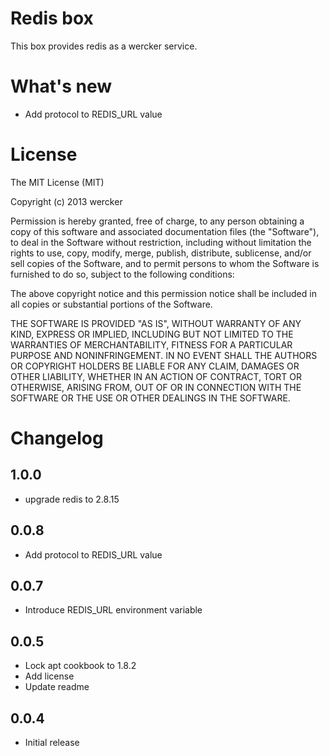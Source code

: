 # Redis box

This box provides redis as a wercker service.

# What's new

- Add protocol to REDIS_URL value

# License

The MIT License (MIT)

Copyright (c) 2013 wercker

Permission is hereby granted, free of charge, to any person obtaining a copy of
this software and associated documentation files (the "Software"), to deal in
the Software without restriction, including without limitation the rights to
use, copy, modify, merge, publish, distribute, sublicense, and/or sell copies of
the Software, and to permit persons to whom the Software is furnished to do so,
subject to the following conditions:

The above copyright notice and this permission notice shall be included in all
copies or substantial portions of the Software.

THE SOFTWARE IS PROVIDED "AS IS", WITHOUT WARRANTY OF ANY KIND, EXPRESS OR
IMPLIED, INCLUDING BUT NOT LIMITED TO THE WARRANTIES OF MERCHANTABILITY, FITNESS
FOR A PARTICULAR PURPOSE AND NONINFRINGEMENT. IN NO EVENT SHALL THE AUTHORS OR
COPYRIGHT HOLDERS BE LIABLE FOR ANY CLAIM, DAMAGES OR OTHER LIABILITY, WHETHER
IN AN ACTION OF CONTRACT, TORT OR OTHERWISE, ARISING FROM, OUT OF OR IN
CONNECTION WITH THE SOFTWARE OR THE USE OR OTHER DEALINGS IN THE SOFTWARE.

# Changelog

## 1.0.0

- upgrade redis to 2.8.15

## 0.0.8

- Add protocol to REDIS_URL value

## 0.0.7

- Introduce REDIS_URL environment variable

## 0.0.5

- Lock apt cookbook to 1.8.2
- Add license
- Update readme

## 0.0.4

- Initial release
